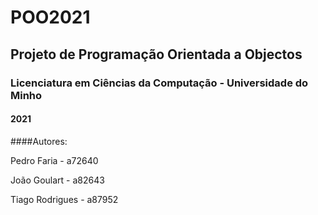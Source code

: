 # POO2021

## Projeto de Programação Orientada a Objectos

### Licenciatura em Ciências da Computação - Universidade do Minho

#### 2021

####Autores:

Pedro Faria - a72640

João Goulart - a82643

Tiago Rodrigues - a87952
